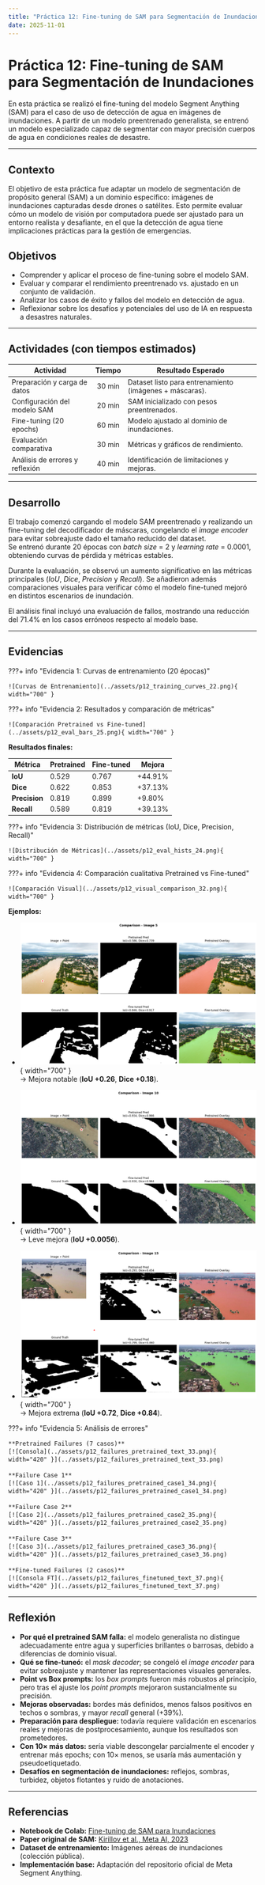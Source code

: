 ```yaml
---
title: "Práctica 12: Fine-tuning de SAM para Segmentación de Inundaciones"
date: 2025-11-01
---
```


# Práctica 12: Fine-tuning de SAM para Segmentación de Inundaciones

En esta práctica se realizó el fine-tuning del modelo Segment Anything (SAM) para el caso de uso de detección de agua en imágenes de inundaciones. A partir de un modelo preentrenado generalista, se entrenó un modelo especializado capaz de segmentar con mayor precisión cuerpos de agua en condiciones reales de desastre.

---

## Contexto
El objetivo de esta práctica fue adaptar un modelo de segmentación de propósito general (SAM) a un dominio específico: imágenes de inundaciones capturadas desde drones o satélites. Esto permite evaluar cómo un modelo de visión por computadora puede ser ajustado para un entorno realista y desafiante, en el que la detección de agua tiene implicaciones prácticas para la gestión de emergencias.

## Objetivos
- Comprender y aplicar el proceso de fine-tuning sobre el modelo SAM.  
- Evaluar y comparar el rendimiento preentrenado vs. ajustado en un conjunto de validación.  
- Analizar los casos de éxito y fallos del modelo en detección de agua.  
- Reflexionar sobre los desafíos y potenciales del uso de IA en respuesta a desastres naturales.

---

## Actividades (con tiempos estimados)

| Actividad | Tiempo | Resultado Esperado |
|------------|:------:|--------------------|
| Preparación y carga de datos | 30 min | Dataset listo para entrenamiento (imágenes + máscaras). |
| Configuración del modelo SAM | 20 min | SAM inicializado con pesos preentrenados. |
| Fine-tuning (20 epochs) | 60 min | Modelo ajustado al dominio de inundaciones. |
| Evaluación comparativa | 30 min | Métricas y gráficos de rendimiento. |
| Análisis de errores y reflexión | 40 min | Identificación de limitaciones y mejoras. |

---

## Desarrollo

El trabajo comenzó cargando el modelo SAM preentrenado y realizando un fine-tuning del decodificador de máscaras, congelando el *image encoder* para evitar sobreajuste dado el tamaño reducido del dataset.  
Se entrenó durante 20 épocas con *batch size* = 2 y *learning rate* = 0.0001, obteniendo curvas de pérdida y métricas estables.

Durante la evaluación, se observó un aumento significativo en las métricas principales (*IoU*, *Dice*, *Precision* y *Recall*). Se añadieron además comparaciones visuales para verificar cómo el modelo fine-tuned mejoró en distintos escenarios de inundación.

El análisis final incluyó una evaluación de fallos, mostrando una reducción del 71.4% en los casos erróneos respecto al modelo base.

---

## Evidencias

???+ info "Evidencia 1: Curvas de entrenamiento (20 épocas)"

    ![Curvas de Entrenamiento](../assets/p12_training_curves_22.png){ width="700" }

???+ info "Evidencia 2: Resultados y comparación de métricas"

    ![Comparación Pretrained vs Fine-tuned](../assets/p12_eval_bars_25.png){ width="700" }

**Resultados finales:**

| Métrica | Pretrained | Fine-tuned | Mejora |
|----------|-------------|-------------|----------|
| **IoU** | 0.529 | 0.767 | +44.91% |
| **Dice** | 0.622 | 0.853 | +37.13% |
| **Precision** | 0.819 | 0.899 | +9.80% |
| **Recall** | 0.589 | 0.819 | +39.13% |

???+ info "Evidencia 3: Distribución de métricas (IoU, Dice, Precision, Recall)"

    ![Distribución de Métricas](../assets/p12_eval_hists_24.png){ width="700" }

???+ info "Evidencia 4: Comparación cualitativa Pretrained vs Fine-tuned"

    ![Comparación Visual](../assets/p12_visual_comparison_32.png){ width="700" }

**Ejemplos:**

- ![Comparación Notable](../assets/p12_visual_comparison_28.png){ width="700" }  
  → Mejora notable (**IoU +0.26**, **Dice +0.18**).

- ![Comparación Leve](../assets/p12_visual_comparison_30.png){ width="700" }  
  → Leve mejora (**IoU +0.0056**).

- ![Comparación Extrema](../assets/p12_visual_comparison_32.png){ width="700" }  
  → Mejora extrema (**IoU +0.72**, **Dice +0.84**).

???+ info "Evidencia 5: Análisis de errores"

    **Pretrained Failures (7 casos)**  
    [![Consola](../assets/p12_failures_pretrained_text_33.png){ width="420" }](../assets/p12_failures_pretrained_text_33.png)

    **Failure Case 1**  
    [![Caso 1](../assets/p12_failures_pretrained_case1_34.png){ width="420" }](../assets/p12_failures_pretrained_case1_34.png)

    **Failure Case 2**  
    [![Caso 2](../assets/p12_failures_pretrained_case2_35.png){ width="420" }](../assets/p12_failures_pretrained_case2_35.png)

    **Failure Case 3**  
    [![Caso 3](../assets/p12_failures_pretrained_case3_36.png){ width="420" }](../assets/p12_failures_pretrained_case3_36.png)

    **Fine-tuned Failures (2 casos)**  
    [![Consola FT](../assets/p12_failures_finetuned_text_37.png){ width="420" }](../assets/p12_failures_finetuned_text_37.png)


---

## Reflexión

- **Por qué el pretrained SAM falla:** el modelo generalista no distingue adecuadamente entre agua y superficies brillantes o barrosas, debido a diferencias de dominio visual.  
- **Qué se fine-tuneó:** el *mask decoder*; se congeló el *image encoder* para evitar sobreajuste y mantener las representaciones visuales generales.  
- **Point vs Box prompts:** los *box prompts* fueron más robustos al principio, pero tras el ajuste los *point prompts* mejoraron sustancialmente su precisión.  
- **Mejoras observadas:** bordes más definidos, menos falsos positivos en techos o sombras, y mayor *recall* general (+39%).  
- **Preparación para despliegue:** todavía requiere validación en escenarios reales y mejoras de postprocesamiento, aunque los resultados son prometedores.  
- **Con 10× más datos:** sería viable descongelar parcialmente el encoder y entrenar más epochs; con 10× menos, se usaría más aumentación y pseudoetiquetado.  
- **Desafíos en segmentación de inundaciones:** reflejos, sombras, turbidez, objetos flotantes y ruido de anotaciones.

---

## Referencias
- **Notebook de Colab:** [Fine-tuning de SAM para Inundaciones](https://colab.research.google.com/drive/1Py2hAEmgddC9oXDK3juzZVnl-oHZHEkq?usp=sharing)  
- **Paper original de SAM:** [Kirillov et al., Meta AI, 2023](https://arxiv.org/abs/2304.02643)  
- **Dataset de entrenamiento:** Imágenes aéreas de inundaciones (colección pública).  
- **Implementación base:** Adaptación del repositorio oficial de Meta Segment Anything.
